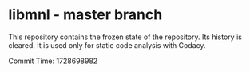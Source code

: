 # libmnl - master branch

This repository contains the frozen state of the repository.
Its history is cleared. It is used only for static code
analysis with Codacy.

Commit Time: 1728698982